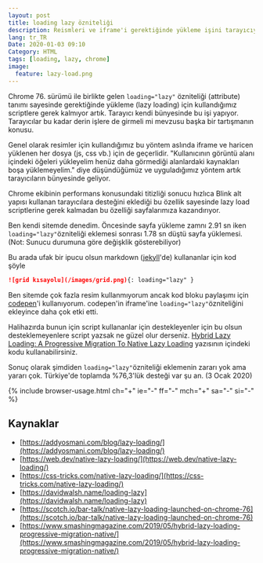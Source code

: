 ```yaml
---
layout: post
title: loading lazy özniteliği
description: Reismleri ve iframe'i gerektiğinde yükleme işini tarayıcıya devrettik
lang: tr_TR
Date: 2020-01-03 09:10
Category: HTML
tags: [loading, lazy, chrome]
image:
  feature: lazy-load.png
---
```


Chrome 76. sürümü ile birlikte gelen `loading="lazy"` özniteliği (attribute) tanımı sayesinde gerektiğinde yükleme (lazy loading) için kullandığımız scriptlere gerek kalmıyor artık. Tarayıcı kendi bünyesinde bu işi yapıyor. Tarayıcılar bu kadar derin işlere de girmeli mi mevzusu başka bir tartışmanın konusu.

Genel olarak resimler için kullandığımız bu yöntem aslında iframe ve haricen yüklenen her dosya (js, css vb.) için de geçerlidir. "Kullanıcının görüntü alanı içindeki öğeleri yükleyelim henüz daha görmediği alanlardaki kaynakları boşa yüklemeyelim." diye düşündüğümüz ve uyguladığımız yöntem artık tarayıcıların bünyesinde geliyor.

Chrome ekibinin performans konusundaki titizliği sonucu hızlıca Blink alt yapısı kullanan tarayıcılara desteğini eklediği bu özellik sayesinde lazy load scriptlerine gerek kalmadan bu özelliği sayfalarımıza kazandırıyor.

Ben kendi sitemde denedim. Öncesinde sayfa yükleme zamnı 2.91 sn iken `loading="lazy"`özniteliği eklemesi sonrası 1.78 sn düştü sayfa yüklemesi. (Not: Sunucu durumuna göre değişklik gösterebiliyor)

Bu arada ufak bir ipucu olsun markdown ([jekyll](https://jekyllrb.com/)'de) kullananlar için kod şöyle 

```markdown
![grid kısayolu](/images/grid.png){: loading="lazy" }
```

Ben sitemde çok fazla resim kullanmıyorum ancak kod bloku paylaşımı için [codepen](https://codepen.io/)'i kullanıyorum. codepen'in iframe'ine `loading="lazy"`özniteliğini ekleyince daha çok etki etti.

Halihazırda bunun için script kullananlar için destekleyenler için bu olsun desteklemeyenlere script yazsak ne güzel olur derseniz. [Hybrid Lazy Loading: A Progressive Migration To Native Lazy Loading](https://www.smashingmagazine.com/2019/05/hybrid-lazy-loading-progressive-migration-native/) yazısının içindeki kodu kullanabilirsiniz.

Sonuç olarak şimdiden `loading="lazy"`özniteliği eklemenin zararı yok ama yararı çok. Türkiye'de toplamda %76,3'lük desteği var şu an. (3 Ocak 2020)

{% include browser-usage.html ch="+" ie="-" ff="-" mch="+" sa="-" si="-" %}

## Kaynaklar

 - [https://addyosmani.com/blog/lazy-loading/](https://addyosmani.com/blog/lazy-loading/)
 - [https://web.dev/native-lazy-loading/](https://web.dev/native-lazy-loading/)
 - [https://css-tricks.com/native-lazy-loading/](https://css-tricks.com/native-lazy-loading/)
 - [https://davidwalsh.name/loading-lazy](https://davidwalsh.name/loading-lazy)
 - [https://scotch.io/bar-talk/native-lazy-loading-launched-on-chrome-76](https://scotch.io/bar-talk/native-lazy-loading-launched-on-chrome-76)
 - [https://www.smashingmagazine.com/2019/05/hybrid-lazy-loading-progressive-migration-native/](https://www.smashingmagazine.com/2019/05/hybrid-lazy-loading-progressive-migration-native/)